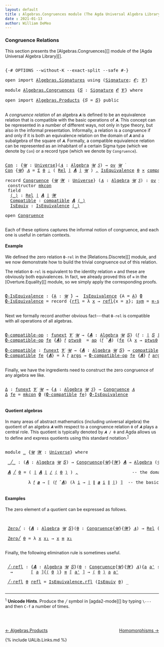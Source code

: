 ```yaml
---
layout: default
title : Algebras.Congruences module (The Agda Universal Algebra Library)
date : 2021-01-13
author: William DeMeo
---
```


### <a id="congruence-relations">Congruence Relations</a>
This section presents the [Algebras.Congruences][] module of the [Agda Universal Algebra Library][].

<pre class="Agda">

<a id="313" class="Symbol">{-#</a> <a id="317" class="Keyword">OPTIONS</a> <a id="325" class="Pragma">--without-K</a> <a id="337" class="Pragma">--exact-split</a> <a id="351" class="Pragma">--safe</a> <a id="358" class="Symbol">#-}</a>

<a id="363" class="Keyword">open</a> <a id="368" class="Keyword">import</a> <a id="375" href="Algebras.Signatures.html" class="Module">Algebras.Signatures</a> <a id="395" class="Keyword">using</a> <a id="401" class="Symbol">(</a><a id="402" href="Algebras.Signatures.html#1239" class="Function">Signature</a><a id="411" class="Symbol">;</a> <a id="413" href="Overture.Preliminaries.html#6850" class="Generalizable">𝓞</a><a id="414" class="Symbol">;</a> <a id="416" href="Universes.html#262" class="Generalizable">𝓥</a><a id="417" class="Symbol">)</a>

<a id="420" class="Keyword">module</a> <a id="427" href="Algebras.Congruences.html" class="Module">Algebras.Congruences</a> <a id="448" class="Symbol">{</a><a id="449" href="Algebras.Congruences.html#449" class="Bound">𝑆</a> <a id="451" class="Symbol">:</a> <a id="453" href="Algebras.Signatures.html#1239" class="Function">Signature</a> <a id="463" href="Overture.Preliminaries.html#6850" class="Generalizable">𝓞</a> <a id="465" href="Universes.html#262" class="Generalizable">𝓥</a><a id="466" class="Symbol">}</a> <a id="468" class="Keyword">where</a>

<a id="475" class="Keyword">open</a> <a id="480" class="Keyword">import</a> <a id="487" href="Algebras.Products.html" class="Module">Algebras.Products</a> <a id="505" class="Symbol">{</a><a id="506" class="Argument">𝑆</a> <a id="508" class="Symbol">=</a> <a id="510" href="Algebras.Congruences.html#449" class="Bound">𝑆</a><a id="511" class="Symbol">}</a> <a id="513" class="Keyword">public</a>

</pre>

A *congruence relation* of an algebra `𝑨` is defined to be an equivalence relation that is compatible with the basic operations of `𝑨`.  This concept can be represented in a number of different ways, not only in type theory, but also in the informal presentation.  Informally, a relation is a congruence if and only if it is both an equivalence relation on the domain of `𝑨` and a subalgebra of the square of `𝑨`.  Formally, a compatible equivalence relation can be represented as an inhabitant of a certain Sigma type (which we denote by `Con`) or a record type (which we denote by `Congruence`).

<pre class="Agda">

<a id="Con"></a><a id="1146" href="Algebras.Congruences.html#1146" class="Function">Con</a> <a id="1150" class="Symbol">:</a> <a id="1152" class="Symbol">{</a><a id="1153" href="Algebras.Congruences.html#1153" class="Bound">𝓤</a> <a id="1155" class="Symbol">:</a> <a id="1157" href="Universes.html#205" class="Function">Universe</a><a id="1165" class="Symbol">}(</a><a id="1167" href="Algebras.Congruences.html#1167" class="Bound">𝑨</a> <a id="1169" class="Symbol">:</a> <a id="1171" href="Algebras.Algebras.html#674" class="Function">Algebra</a> <a id="1179" href="Algebras.Congruences.html#1153" class="Bound">𝓤</a> <a id="1181" href="Algebras.Congruences.html#449" class="Bound">𝑆</a><a id="1182" class="Symbol">)</a> <a id="1184" class="Symbol">→</a> <a id="1186" href="Algebras.Products.html#2276" class="Function">ov</a> <a id="1189" href="Algebras.Congruences.html#1153" class="Bound">𝓤</a> <a id="1191" href="Universes.html#403" class="Function Operator">̇</a>
<a id="1193" href="Algebras.Congruences.html#1146" class="Function">Con</a> <a id="1197" class="Symbol">{</a><a id="1198" href="Algebras.Congruences.html#1198" class="Bound">𝓤</a><a id="1199" class="Symbol">}</a> <a id="1201" href="Algebras.Congruences.html#1201" class="Bound">𝑨</a> <a id="1203" class="Symbol">=</a> <a id="1205" href="MGS-MLTT.html#3074" class="Function">Σ</a> <a id="1207" href="Algebras.Congruences.html#1207" class="Bound">θ</a> <a id="1209" href="MGS-MLTT.html#3074" class="Function">꞉</a> <a id="1211" class="Symbol">(</a> <a id="1213" href="Relations.Discrete.html#7075" class="Function">Rel</a> <a id="1217" href="Overture.Preliminaries.html#12400" class="Function Operator">∣</a> <a id="1219" href="Algebras.Congruences.html#1201" class="Bound">𝑨</a> <a id="1221" href="Overture.Preliminaries.html#12400" class="Function Operator">∣</a> <a id="1223" href="Algebras.Congruences.html#1198" class="Bound">𝓤</a> <a id="1225" class="Symbol">)</a> <a id="1227" href="MGS-MLTT.html#3074" class="Function">,</a> <a id="1229" href="Relations.Quotients.html#2499" class="Record">IsEquivalence</a> <a id="1243" href="Algebras.Congruences.html#1207" class="Bound">θ</a> <a id="1245" href="MGS-MLTT.html#3515" class="Function Operator">×</a> <a id="1247" href="Algebras.Algebras.html#6649" class="Function">compatible</a> <a id="1258" href="Algebras.Congruences.html#1201" class="Bound">𝑨</a> <a id="1260" href="Algebras.Congruences.html#1207" class="Bound">θ</a>

<a id="1263" class="Keyword">record</a> <a id="Congruence"></a><a id="1270" href="Algebras.Congruences.html#1270" class="Record">Congruence</a> <a id="1281" class="Symbol">{</a><a id="1282" href="Algebras.Congruences.html#1282" class="Bound">𝓤</a> <a id="1284" href="Algebras.Congruences.html#1284" class="Bound">𝓦</a> <a id="1286" class="Symbol">:</a> <a id="1288" href="Universes.html#205" class="Function">Universe</a><a id="1296" class="Symbol">}</a> <a id="1298" class="Symbol">(</a><a id="1299" href="Algebras.Congruences.html#1299" class="Bound">𝑨</a> <a id="1301" class="Symbol">:</a> <a id="1303" href="Algebras.Algebras.html#674" class="Function">Algebra</a> <a id="1311" href="Algebras.Congruences.html#1282" class="Bound">𝓤</a> <a id="1313" href="Algebras.Congruences.html#449" class="Bound">𝑆</a><a id="1314" class="Symbol">)</a> <a id="1316" class="Symbol">:</a> <a id="1318" href="Algebras.Products.html#2276" class="Function">ov</a> <a id="1321" href="Algebras.Congruences.html#1284" class="Bound">𝓦</a> <a id="1323" href="Agda.Primitive.html#636" class="Function Operator">⊔</a> <a id="1325" href="Algebras.Congruences.html#1282" class="Bound">𝓤</a> <a id="1327" href="Universes.html#403" class="Function Operator">̇</a>  <a id="1330" class="Keyword">where</a>
 <a id="1337" class="Keyword">constructor</a> <a id="mkcon"></a><a id="1349" href="Algebras.Congruences.html#1349" class="InductiveConstructor">mkcon</a>
 <a id="1356" class="Keyword">field</a>
  <a id="Congruence.⟨_⟩"></a><a id="1364" href="Algebras.Congruences.html#1364" class="Field Operator">⟨_⟩</a> <a id="1368" class="Symbol">:</a> <a id="1370" href="Relations.Discrete.html#7075" class="Function">Rel</a> <a id="1374" href="Overture.Preliminaries.html#12400" class="Function Operator">∣</a> <a id="1376" href="Algebras.Congruences.html#1299" class="Bound">𝑨</a> <a id="1378" href="Overture.Preliminaries.html#12400" class="Function Operator">∣</a> <a id="1380" href="Algebras.Congruences.html#1284" class="Bound">𝓦</a>
  <a id="Congruence.Compatible"></a><a id="1384" href="Algebras.Congruences.html#1384" class="Field">Compatible</a> <a id="1395" class="Symbol">:</a> <a id="1397" href="Algebras.Algebras.html#6649" class="Function">compatible</a> <a id="1408" href="Algebras.Congruences.html#1299" class="Bound">𝑨</a> <a id="1410" href="Algebras.Congruences.html#1364" class="Field Operator">⟨_⟩</a>
  <a id="Congruence.IsEquiv"></a><a id="1416" href="Algebras.Congruences.html#1416" class="Field">IsEquiv</a> <a id="1424" class="Symbol">:</a> <a id="1426" href="Relations.Quotients.html#2499" class="Record">IsEquivalence</a> <a id="1440" href="Algebras.Congruences.html#1364" class="Field Operator">⟨_⟩</a>

<a id="1445" class="Keyword">open</a> <a id="1450" href="Algebras.Congruences.html#1270" class="Module">Congruence</a>

</pre>

Each of these options captures the informal notion of congruence, and each one is useful in certain contexts.



#### <a id="example">Example</a>
We defined the zero relation `𝟎-rel` in the [Relations.Discrete][] module, and we now demonstrate how to build the trivial congruence out of this relation.

The relation `𝟎-rel` is equivalent to the identity relation `≡` and these are obviously both equivalences. In fact, we already proved this of `≡` in the [Overture.Equality][] module, so we simply apply the corresponding proofs.

<pre class="Agda">

<a id="𝟎-IsEquivalence"></a><a id="2020" href="Algebras.Congruences.html#2020" class="Function">𝟎-IsEquivalence</a> <a id="2036" class="Symbol">:</a> <a id="2038" class="Symbol">{</a><a id="2039" href="Algebras.Congruences.html#2039" class="Bound">A</a> <a id="2041" class="Symbol">:</a> <a id="2043" href="Universes.html#260" class="Generalizable">𝓤</a> <a id="2045" href="Universes.html#403" class="Function Operator">̇</a><a id="2046" class="Symbol">}</a> <a id="2048" class="Symbol">→</a>  <a id="2051" href="Relations.Quotients.html#2499" class="Record">IsEquivalence</a> <a id="2065" class="Symbol">{</a><a id="2066" class="Argument">A</a> <a id="2068" class="Symbol">=</a> <a id="2070" href="Algebras.Congruences.html#2039" class="Bound">A</a><a id="2071" class="Symbol">}</a> <a id="2073" href="Relations.Discrete.html#8166" class="Function">𝟎</a>
<a id="2075" href="Algebras.Congruences.html#2020" class="Function">𝟎-IsEquivalence</a> <a id="2091" class="Symbol">=</a> <a id="2093" class="Keyword">record</a> <a id="2100" class="Symbol">{</a><a id="2101" href="Relations.Quotients.html#2556" class="Field">rfl</a> <a id="2105" class="Symbol">=</a> <a id="2107" class="Symbol">λ</a> <a id="2109" href="Algebras.Congruences.html#2109" class="Bound">x</a> <a id="2111" class="Symbol">→</a> <a id="2113" href="MGS-MLTT.html#4221" class="InductiveConstructor">refl</a><a id="2117" class="Symbol">{</a><a id="2118" class="Argument">x</a> <a id="2120" class="Symbol">=</a> <a id="2122" href="Algebras.Congruences.html#2109" class="Bound">x</a><a id="2123" class="Symbol">};</a> <a id="2126" href="Relations.Quotients.html#2581" class="Field">sym</a> <a id="2130" class="Symbol">=</a> <a id="2132" href="Overture.Equality.html#3084" class="Function">≡-symmetric</a><a id="2143" class="Symbol">;</a> <a id="2145" href="Relations.Quotients.html#2606" class="Field">trans</a> <a id="2151" class="Symbol">=</a> <a id="2153" href="Overture.Equality.html#3210" class="Function">≡-transitive</a><a id="2165" class="Symbol">}</a>

</pre>

Next we formally record another obvious fact---that `𝟎-rel` is compatible with all operations of all algebras.

<pre class="Agda">

<a id="𝟎-compatible-op"></a><a id="2306" href="Algebras.Congruences.html#2306" class="Function">𝟎-compatible-op</a> <a id="2322" class="Symbol">:</a> <a id="2324" href="MGS-FunExt-from-Univalence.html#393" class="Function">funext</a> <a id="2331" href="Algebras.Congruences.html#465" class="Bound">𝓥</a> <a id="2333" href="Universes.html#260" class="Generalizable">𝓤</a> <a id="2335" class="Symbol">→</a> <a id="2337" class="Symbol">{</a><a id="2338" href="Algebras.Congruences.html#2338" class="Bound">𝑨</a> <a id="2340" class="Symbol">:</a> <a id="2342" href="Algebras.Algebras.html#674" class="Function">Algebra</a> <a id="2350" href="Universes.html#260" class="Generalizable">𝓤</a> <a id="2352" href="Algebras.Congruences.html#449" class="Bound">𝑆</a><a id="2353" class="Symbol">}</a> <a id="2355" class="Symbol">(</a><a id="2356" href="Algebras.Congruences.html#2356" class="Bound">𝑓</a> <a id="2358" class="Symbol">:</a> <a id="2360" href="Overture.Preliminaries.html#12400" class="Function Operator">∣</a> <a id="2362" href="Algebras.Congruences.html#449" class="Bound">𝑆</a> <a id="2364" href="Overture.Preliminaries.html#12400" class="Function Operator">∣</a><a id="2365" class="Symbol">)</a> <a id="2367" class="Symbol">→</a> <a id="2369" href="Relations.Discrete.html#10319" class="Function">compatible-fun</a> <a id="2384" class="Symbol">(</a><a id="2385" href="Algebras.Congruences.html#2356" class="Bound">𝑓</a> <a id="2387" href="Algebras.Algebras.html#2989" class="Function Operator">̂</a> <a id="2389" href="Algebras.Congruences.html#2338" class="Bound">𝑨</a><a id="2390" class="Symbol">)</a> <a id="2392" href="Relations.Discrete.html#8166" class="Function">𝟎</a>
<a id="2394" href="Algebras.Congruences.html#2306" class="Function">𝟎-compatible-op</a> <a id="2410" href="Algebras.Congruences.html#2410" class="Bound">fe</a> <a id="2413" class="Symbol">{</a><a id="2414" href="Algebras.Congruences.html#2414" class="Bound">𝑨</a><a id="2415" class="Symbol">}</a> <a id="2417" href="Algebras.Congruences.html#2417" class="Bound">𝑓</a> <a id="2419" href="Algebras.Congruences.html#2419" class="Bound">ptws0</a>  <a id="2426" class="Symbol">=</a> <a id="2428" href="MGS-MLTT.html#6613" class="Function">ap</a> <a id="2431" class="Symbol">(</a><a id="2432" href="Algebras.Congruences.html#2417" class="Bound">𝑓</a> <a id="2434" href="Algebras.Algebras.html#2989" class="Function Operator">̂</a> <a id="2436" href="Algebras.Congruences.html#2414" class="Bound">𝑨</a><a id="2437" class="Symbol">)</a> <a id="2439" class="Symbol">(</a><a id="2440" href="Algebras.Congruences.html#2410" class="Bound">fe</a> <a id="2443" class="Symbol">(λ</a> <a id="2446" href="Algebras.Congruences.html#2446" class="Bound">x</a> <a id="2448" class="Symbol">→</a> <a id="2450" href="Algebras.Congruences.html#2419" class="Bound">ptws0</a> <a id="2456" href="Algebras.Congruences.html#2446" class="Bound">x</a><a id="2457" class="Symbol">))</a>

<a id="𝟎-compatible"></a><a id="2461" href="Algebras.Congruences.html#2461" class="Function">𝟎-compatible</a> <a id="2474" class="Symbol">:</a> <a id="2476" href="MGS-FunExt-from-Univalence.html#393" class="Function">funext</a> <a id="2483" href="Algebras.Congruences.html#465" class="Bound">𝓥</a> <a id="2485" href="Universes.html#260" class="Generalizable">𝓤</a> <a id="2487" class="Symbol">→</a> <a id="2489" class="Symbol">{</a><a id="2490" href="Algebras.Congruences.html#2490" class="Bound">𝑨</a> <a id="2492" class="Symbol">:</a> <a id="2494" href="Algebras.Algebras.html#674" class="Function">Algebra</a> <a id="2502" href="Universes.html#260" class="Generalizable">𝓤</a> <a id="2504" href="Algebras.Congruences.html#449" class="Bound">𝑆</a><a id="2505" class="Symbol">}</a> <a id="2507" class="Symbol">→</a> <a id="2509" href="Algebras.Algebras.html#6649" class="Function">compatible</a> <a id="2520" href="Algebras.Congruences.html#2490" class="Bound">𝑨</a> <a id="2522" href="Relations.Discrete.html#8166" class="Function">𝟎</a>
<a id="2524" href="Algebras.Congruences.html#2461" class="Function">𝟎-compatible</a> <a id="2537" href="Algebras.Congruences.html#2537" class="Bound">fe</a> <a id="2540" class="Symbol">{</a><a id="2541" href="Algebras.Congruences.html#2541" class="Bound">𝑨</a><a id="2542" class="Symbol">}</a> <a id="2544" class="Symbol">=</a> <a id="2546" class="Symbol">λ</a> <a id="2548" href="Algebras.Congruences.html#2548" class="Bound">𝑓</a> <a id="2550" href="Algebras.Congruences.html#2550" class="Bound">args</a> <a id="2555" class="Symbol">→</a> <a id="2557" href="Algebras.Congruences.html#2306" class="Function">𝟎-compatible-op</a> <a id="2573" href="Algebras.Congruences.html#2537" class="Bound">fe</a> <a id="2576" class="Symbol">{</a><a id="2577" href="Algebras.Congruences.html#2541" class="Bound">𝑨</a><a id="2578" class="Symbol">}</a> <a id="2580" href="Algebras.Congruences.html#2548" class="Bound">𝑓</a> <a id="2582" href="Algebras.Congruences.html#2550" class="Bound">args</a>

</pre>

Finally, we have the ingredients need to construct the zero congruence of any algebra we like.

<pre class="Agda">

<a id="Δ"></a><a id="2710" href="Algebras.Congruences.html#2710" class="Function">Δ</a> <a id="2712" class="Symbol">:</a> <a id="2714" href="MGS-FunExt-from-Univalence.html#393" class="Function">funext</a> <a id="2721" href="Algebras.Congruences.html#465" class="Bound">𝓥</a> <a id="2723" href="Universes.html#260" class="Generalizable">𝓤</a> <a id="2725" class="Symbol">→</a> <a id="2727" class="Symbol">{</a><a id="2728" href="Algebras.Congruences.html#2728" class="Bound">𝑨</a> <a id="2730" class="Symbol">:</a> <a id="2732" href="Algebras.Algebras.html#674" class="Function">Algebra</a> <a id="2740" href="Universes.html#260" class="Generalizable">𝓤</a> <a id="2742" href="Algebras.Congruences.html#449" class="Bound">𝑆</a><a id="2743" class="Symbol">}</a> <a id="2745" class="Symbol">→</a> <a id="2747" href="Algebras.Congruences.html#1270" class="Record">Congruence</a> <a id="2758" href="Algebras.Congruences.html#2728" class="Bound">𝑨</a>
<a id="2760" href="Algebras.Congruences.html#2710" class="Function">Δ</a> <a id="2762" href="Algebras.Congruences.html#2762" class="Bound">fe</a> <a id="2765" class="Symbol">=</a> <a id="2767" href="Algebras.Congruences.html#1349" class="InductiveConstructor">mkcon</a> <a id="2773" href="Relations.Discrete.html#8166" class="Function">𝟎</a> <a id="2775" class="Symbol">(</a><a id="2776" href="Algebras.Congruences.html#2461" class="Function">𝟎-compatible</a> <a id="2789" href="Algebras.Congruences.html#2762" class="Bound">fe</a><a id="2791" class="Symbol">)</a> <a id="2793" href="Algebras.Congruences.html#2020" class="Function">𝟎-IsEquivalence</a>

</pre>




#### <a id="quotient-algebras">Quotient algebras</a>
In many areas of abstract mathematics (including universal algebra) the quotient of an algebra `𝑨` with respect to a congruence relation `θ` of `𝑨` plays a central role. This quotient is typically denoted by `𝑨 / θ` and Agda allows us to define and express quotients using this standard notation.<sup>[1](Algebras.Congruences.html#fn1)</sup>

<pre class="Agda">

<a id="3235" class="Keyword">module</a> <a id="3242" href="Algebras.Congruences.html#3242" class="Module">_</a> <a id="3244" class="Symbol">{</a><a id="3245" href="Algebras.Congruences.html#3245" class="Bound">𝓤</a> <a id="3247" href="Algebras.Congruences.html#3247" class="Bound">𝓦</a> <a id="3249" class="Symbol">:</a> <a id="3251" href="Universes.html#205" class="Function">Universe</a><a id="3259" class="Symbol">}</a> <a id="3261" class="Keyword">where</a>

 <a id="3269" href="Algebras.Congruences.html#3269" class="Function Operator">_╱_</a> <a id="3273" class="Symbol">:</a> <a id="3275" class="Symbol">(</a><a id="3276" href="Algebras.Congruences.html#3276" class="Bound">𝑨</a> <a id="3278" class="Symbol">:</a> <a id="3280" href="Algebras.Algebras.html#674" class="Function">Algebra</a> <a id="3288" href="Algebras.Congruences.html#3245" class="Bound">𝓤</a> <a id="3290" href="Algebras.Congruences.html#449" class="Bound">𝑆</a><a id="3291" class="Symbol">)</a> <a id="3293" class="Symbol">→</a> <a id="3295" href="Algebras.Congruences.html#1270" class="Record">Congruence</a><a id="3305" class="Symbol">{</a><a id="3306" href="Algebras.Congruences.html#3245" class="Bound">𝓤</a><a id="3307" class="Symbol">}{</a><a id="3309" href="Algebras.Congruences.html#3247" class="Bound">𝓦</a><a id="3310" class="Symbol">}</a> <a id="3312" href="Algebras.Congruences.html#3276" class="Bound">𝑨</a> <a id="3314" class="Symbol">→</a> <a id="3316" href="Algebras.Algebras.html#674" class="Function">Algebra</a> <a id="3324" class="Symbol">(</a><a id="3325" href="Algebras.Congruences.html#3245" class="Bound">𝓤</a> <a id="3327" href="Agda.Primitive.html#636" class="Function Operator">⊔</a> <a id="3329" href="Algebras.Congruences.html#3247" class="Bound">𝓦</a> <a id="3331" href="Universes.html#181" class="Function Operator">⁺</a><a id="3332" class="Symbol">)</a> <a id="3334" href="Algebras.Congruences.html#449" class="Bound">𝑆</a>

 <a id="3338" href="Algebras.Congruences.html#3338" class="Bound">𝑨</a> <a id="3340" href="Algebras.Congruences.html#3269" class="Function Operator">╱</a> <a id="3342" href="Algebras.Congruences.html#3342" class="Bound">θ</a> <a id="3344" class="Symbol">=</a> <a id="3346" class="Symbol">(</a> <a id="3348" href="Overture.Preliminaries.html#12400" class="Function Operator">∣</a> <a id="3350" href="Algebras.Congruences.html#3338" class="Bound">𝑨</a> <a id="3352" href="Overture.Preliminaries.html#12400" class="Function Operator">∣</a> <a id="3354" href="Relations.Quotients.html#4254" class="Function Operator">/</a> <a id="3356" href="Algebras.Congruences.html#1364" class="Field Operator">⟨</a> <a id="3358" href="Algebras.Congruences.html#3342" class="Bound">θ</a> <a id="3360" href="Algebras.Congruences.html#1364" class="Field Operator">⟩</a> <a id="3362" class="Symbol">)</a> <a id="3364" href="MGS-MLTT.html#2929" class="InductiveConstructor Operator">,</a>                     <a id="3386" class="Comment">-- the domain of the quotient algebra</a>

         <a id="3434" class="Symbol">λ</a> <a id="3436" href="Algebras.Congruences.html#3436" class="Bound">𝑓</a> <a id="3438" href="Algebras.Congruences.html#3438" class="Bound">𝒂</a> <a id="3440" class="Symbol">→</a> <a id="3442" href="Relations.Quotients.html#4501" class="Function Operator">⟦</a> <a id="3444" class="Symbol">(</a><a id="3445" href="Algebras.Congruences.html#3436" class="Bound">𝑓</a> <a id="3447" href="Algebras.Algebras.html#2989" class="Function Operator">̂</a> <a id="3449" href="Algebras.Congruences.html#3338" class="Bound">𝑨</a><a id="3450" class="Symbol">)</a> <a id="3452" class="Symbol">(λ</a> <a id="3455" href="Algebras.Congruences.html#3455" class="Bound">i</a> <a id="3457" class="Symbol">→</a> <a id="3459" href="Overture.Preliminaries.html#12400" class="Function Operator">∣</a> <a id="3461" href="Overture.Preliminaries.html#12452" class="Function Operator">∥</a> <a id="3463" href="Algebras.Congruences.html#3438" class="Bound">𝒂</a> <a id="3465" href="Algebras.Congruences.html#3455" class="Bound">i</a> <a id="3467" href="Overture.Preliminaries.html#12452" class="Function Operator">∥</a> <a id="3469" href="Overture.Preliminaries.html#12400" class="Function Operator">∣</a><a id="3470" class="Symbol">)</a> <a id="3472" href="Relations.Quotients.html#4501" class="Function Operator">⟧</a>  <a id="3475" class="Comment">-- the basic operations of the quotient algebra</a>

</pre>

#### <a id="examples">Examples</a>
The zero element of a quotient can be expressed as follows.

<pre class="Agda">


 <a id="3648" href="Algebras.Congruences.html#3648" class="Function">Zero╱</a> <a id="3654" class="Symbol">:</a> <a id="3656" class="Symbol">{</a><a id="3657" href="Algebras.Congruences.html#3657" class="Bound">𝑨</a> <a id="3659" class="Symbol">:</a> <a id="3661" href="Algebras.Algebras.html#674" class="Function">Algebra</a> <a id="3669" href="Algebras.Congruences.html#3245" class="Bound">𝓤</a> <a id="3671" href="Algebras.Congruences.html#449" class="Bound">𝑆</a><a id="3672" class="Symbol">}(</a><a id="3674" href="Algebras.Congruences.html#3674" class="Bound">θ</a> <a id="3676" class="Symbol">:</a> <a id="3678" href="Algebras.Congruences.html#1270" class="Record">Congruence</a><a id="3688" class="Symbol">{</a><a id="3689" href="Algebras.Congruences.html#3245" class="Bound">𝓤</a><a id="3690" class="Symbol">}{</a><a id="3692" href="Algebras.Congruences.html#3247" class="Bound">𝓦</a><a id="3693" class="Symbol">}</a> <a id="3695" href="Algebras.Congruences.html#3657" class="Bound">𝑨</a><a id="3696" class="Symbol">)</a> <a id="3698" class="Symbol">→</a> <a id="3700" href="Relations.Discrete.html#7075" class="Function">Rel</a> <a id="3704" class="Symbol">(</a><a id="3705" href="Overture.Preliminaries.html#12400" class="Function Operator">∣</a> <a id="3707" href="Algebras.Congruences.html#3657" class="Bound">𝑨</a> <a id="3709" href="Overture.Preliminaries.html#12400" class="Function Operator">∣</a> <a id="3711" href="Relations.Quotients.html#4254" class="Function Operator">/</a> <a id="3713" href="Algebras.Congruences.html#1364" class="Field Operator">⟨</a> <a id="3715" href="Algebras.Congruences.html#3674" class="Bound">θ</a> <a id="3717" href="Algebras.Congruences.html#1364" class="Field Operator">⟩</a><a id="3718" class="Symbol">)(</a><a id="3720" href="Algebras.Congruences.html#3245" class="Bound">𝓤</a> <a id="3722" href="Agda.Primitive.html#636" class="Function Operator">⊔</a> <a id="3724" href="Algebras.Congruences.html#3247" class="Bound">𝓦</a> <a id="3726" href="Universes.html#181" class="Function Operator">⁺</a><a id="3727" class="Symbol">)</a>

 <a id="3731" href="Algebras.Congruences.html#3648" class="Function">Zero╱</a> <a id="3737" href="Algebras.Congruences.html#3737" class="Bound">θ</a> <a id="3739" class="Symbol">=</a> <a id="3741" class="Symbol">λ</a> <a id="3743" href="Algebras.Congruences.html#3743" class="Bound">x</a> <a id="3745" href="Algebras.Congruences.html#3745" class="Bound">x₁</a> <a id="3748" class="Symbol">→</a> <a id="3750" href="Algebras.Congruences.html#3743" class="Bound">x</a> <a id="3752" href="MGS-MLTT.html#4207" class="Datatype Operator">≡</a> <a id="3754" href="Algebras.Congruences.html#3745" class="Bound">x₁</a>

</pre>

Finally, the following elimination rule is sometimes useful.

<pre class="Agda">

 <a id="3847" href="Algebras.Congruences.html#3847" class="Function">╱-refl</a> <a id="3854" class="Symbol">:</a> <a id="3856" class="Symbol">{</a><a id="3857" href="Algebras.Congruences.html#3857" class="Bound">𝑨</a> <a id="3859" class="Symbol">:</a> <a id="3861" href="Algebras.Algebras.html#674" class="Function">Algebra</a> <a id="3869" href="Algebras.Congruences.html#3245" class="Bound">𝓤</a> <a id="3871" href="Algebras.Congruences.html#449" class="Bound">𝑆</a><a id="3872" class="Symbol">}(</a><a id="3874" href="Algebras.Congruences.html#3874" class="Bound">θ</a> <a id="3876" class="Symbol">:</a> <a id="3878" href="Algebras.Congruences.html#1270" class="Record">Congruence</a><a id="3888" class="Symbol">{</a><a id="3889" href="Algebras.Congruences.html#3245" class="Bound">𝓤</a><a id="3890" class="Symbol">}{</a><a id="3892" href="Algebras.Congruences.html#3247" class="Bound">𝓦</a><a id="3893" class="Symbol">}</a> <a id="3895" href="Algebras.Congruences.html#3857" class="Bound">𝑨</a><a id="3896" class="Symbol">){</a><a id="3898" href="Algebras.Congruences.html#3898" class="Bound">a</a> <a id="3900" href="Algebras.Congruences.html#3900" class="Bound">a&#39;</a> <a id="3903" class="Symbol">:</a> <a id="3905" href="Overture.Preliminaries.html#12400" class="Function Operator">∣</a> <a id="3907" href="Algebras.Congruences.html#3857" class="Bound">𝑨</a> <a id="3909" href="Overture.Preliminaries.html#12400" class="Function Operator">∣</a><a id="3910" class="Symbol">}</a>
  <a id="3914" class="Symbol">→</a>       <a id="3922" href="Relations.Quotients.html#4501" class="Function Operator">⟦</a> <a id="3924" href="Algebras.Congruences.html#3898" class="Bound">a</a> <a id="3926" href="Relations.Quotients.html#4501" class="Function Operator">⟧</a><a id="3927" class="Symbol">{</a><a id="3928" href="Algebras.Congruences.html#1364" class="Field Operator">⟨</a> <a id="3930" href="Algebras.Congruences.html#3874" class="Bound">θ</a> <a id="3932" href="Algebras.Congruences.html#1364" class="Field Operator">⟩</a><a id="3933" class="Symbol">}</a> <a id="3935" href="MGS-MLTT.html#4207" class="Datatype Operator">≡</a> <a id="3937" href="Relations.Quotients.html#4501" class="Function Operator">⟦</a> <a id="3939" href="Algebras.Congruences.html#3900" class="Bound">a&#39;</a> <a id="3942" href="Relations.Quotients.html#4501" class="Function Operator">⟧</a> <a id="3944" class="Symbol">→</a> <a id="3946" href="Algebras.Congruences.html#1364" class="Field Operator">⟨</a> <a id="3948" href="Algebras.Congruences.html#3874" class="Bound">θ</a> <a id="3950" href="Algebras.Congruences.html#1364" class="Field Operator">⟩</a> <a id="3952" href="Algebras.Congruences.html#3898" class="Bound">a</a> <a id="3954" href="Algebras.Congruences.html#3900" class="Bound">a&#39;</a>

 <a id="3959" href="Algebras.Congruences.html#3847" class="Function">╱-refl</a> <a id="3966" href="Algebras.Congruences.html#3966" class="Bound">θ</a> <a id="3968" href="MGS-MLTT.html#4221" class="InductiveConstructor">refl</a> <a id="3973" class="Symbol">=</a> <a id="3975" href="Relations.Quotients.html#2556" class="Field">IsEquivalence.rfl</a> <a id="3993" class="Symbol">(</a><a id="3994" href="Algebras.Congruences.html#1416" class="Field">IsEquiv</a> <a id="4002" href="Algebras.Congruences.html#3966" class="Bound">θ</a><a id="4003" class="Symbol">)</a> <a id="4005" class="Symbol">_</a>

</pre>

--------------------------------------

<sup>1</sup><span class="footnote" id="fn1"> **Unicode Hints**. Produce the `╱` symbol in [agda2-mode][] by typing `\---` and then `C-f` a number of times.</span>



<br>
<br>

[← Algebras.Products](Algebras.Products.html)
<span style="float:right;">[Homomorphisms →](Homomorphisms.html)</span>

{% include UALib.Links.md %}
